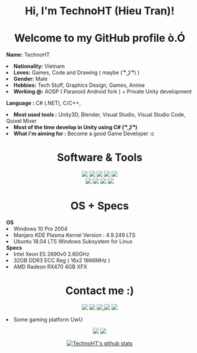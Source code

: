 <h1 align="center">Hi, I'm TechnoHT (Hieu Tran)</a>!</h1>
<h1 align="center">Welcome to my GitHub profile ò.Ó</h1>

<b>Name:</b> TechnoHT
</li>
<li>
<b>Nationality:</b> Vietnam
</li>
<li>
<b>Loves:</b> Games, Code and Drawing ( maybe ( ͡° ͜ʖ ͡°) )
</li>
<li>
<b>Gender:</b> Male
</li>
<li>
<b>Hobbies:</b> Tech Stuff, Graphics Design, Games, Anime
</li>
<li>
<b>Working @:</b> AOSP ( Paranoid Android fork ) + Private Unity development
</li>

<b>Language :</b> C# (.NET), C/C++, 
</li>
<li>
<b>Most used tools :</b> Unity3D, Blender, Visual Studio, Visual Studio Code, Quixel Mixer
</li>
<li>
<b>Most of the time develop in Unity using C# ( ͡° ͜ʖ ͡°)</b>
   </li>
<li>
<b>What i'm aiming for :</b> Become a good Game Developer :c


<h1 align="center">Software & Tools</h1>

<p align="center">
<img src="https://img.shields.io/badge/adobe%20photoshop%20-%2331A8FF.svg?&style=for-the-badge&logo=adobe%20photoshop&logoColor=white"> <img src="https://img.shields.io/badge/adobe%20premiere%20pro%20-%9999FF.svg?&style=for-the-badge&logo=adobe%20premiere%20pro&color=blueviolet"> <img src="https://img.shields.io/badge/blender%20-%F5792A.svg?&style=for-the-badge&logoColor=white&logo=blender&color=orange"> <img src="https://img.shields.io/badge/krita%20-%3BABFF.svg?&style=for-the-badge&logoColor=white&logo=krita&color=blue"> <img src="https://img.shields.io/badge/mircosoft%20office%20-%D83B01.svg?&style=for-the-badge&logoColor=white&logo=microsoft%20office&color=orange"><br> <img src="https://img.shields.io/badge/autodesk%20-%0696D7.svg?&style=for-the-badge&logoColor=white&logo=autodesk&color=lightblue"> <img src="https://img.shields.io/badge/visual%20studio%20-%5C2D91.svg?&style=for-the-badge&logoColor=white&logo=visual%20studio&color=purple"> 
   <img src="https://img.shields.io/badge/cinema%204d%20-%011A6A.svg?&style=for-the-badge&logoColor=white&logo=cinema%204d&color=darkblue"> 
   <img src="https://img.shields.io/badge/git%20-%23F05033.svg?&style=for-the-badge&logo=git&logoColor=white"/>
</p>
<h1 align="center">OS + Specs</h1>
<b>OS</b>
</li>
<li>
Windows 10 Pro 2004
</li>
<li>
Manjaro KDE Plasma Kernel Version :	4.9.249 LTS
   </li>
<li>
Ubuntu 18.04 LTS Windows Subsystem for Linux
   </li>
<b>Specs</b>
   </li>
<li>
Intel Xeon E5 2690v0 2.60GHz
   </li>
<li>
32GB DDR3 ECC Reg ( 16x2 1866MHz )
   </li>
<li>
   AMD Radeon RX470 4GB XFX
   </li>
  <h1 align="center">Contact me :)</h1>
  <p align="center"><a href="https://twitter.com/TptuHieu20023" target="_blank"><img src="https://img.shields.io/badge/TTH%20-%231DA1F2.svg?&style=for-the-badge&logo=Twitter&logoColor=white"/></a> <a href="https://discordapp.com/users/694951829599027331" target="_blank"><img src="https://img.shields.io/badge/lmaoxd%20-%237289DA.svg?&style=for-the-badge&logo=discord&logoColor=white"/></a> <a href="https://www.twitch.tv/technoht" target="_blank"><img src="https://img.shields.io/badge/TechnoHT%20-%239146FF.svg?&style=for-the-badge&logo=Twitch&logoColor=white"/> <a href="https://www.facebook.com/Tptu.Hieu20023/" target="_blank"><img src="https://img.shields.io/badge/hieutran%20-%1877F2.svg?&style=for-the-badge&logo=Facebook&logoColor=white&color=blue"/></a> <a href="mailto:hieutr134@gmail.com" target="_blank"><img src="https://img.shields.io/badge/hieutran%20-%D14836.svg?&style=for-the-badge&logo=gmail&logoColor=white&color=red"/></a>
   </li>
<li>
   Some gaming platform UwU
   <p align="center"><a href="https://steamcommunity.com/id/TptuHieu20023/" target="_blank"><img src="https://shields.io/badge/Steam-black?logo=steam&style=for-the-badge?"/></a> <a href="https://account.xbox.com/en-us/profile?gamertag=TptuHieu20023" target="_blank"><img src="https://shields.io/badge/Xbox-darkgreen?logo=xbox&style=for-the-badge?"/></a>
<p align="center">
  <a href="https://github.com/TechnoHT"><img src="https://github-readme-stats.vercel.app/api?username=TechnoHT&hide_border=true&show_icons=true&theme=radical" alt="TechnoHT's github stats"></a>
</p>
